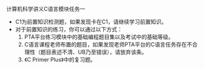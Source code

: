 计算机科学讲义C语言模块任务一

- C1为前置知识检测题，如果发现卡在C1，请继续学习前置知识。
- 对于前置知识的练习，你可以通过以下方式：
  1. PTA平台练习模块中的基础编程题目集以及考试中的基础等级。
  2. C语言课程老师布置的题目，如果发现老师PTA平台的C语言任务存在不合理性（题目表述不清、UB乃至错误），请放弃该条。
  3. 《C Primer Plus》中的复习题。
